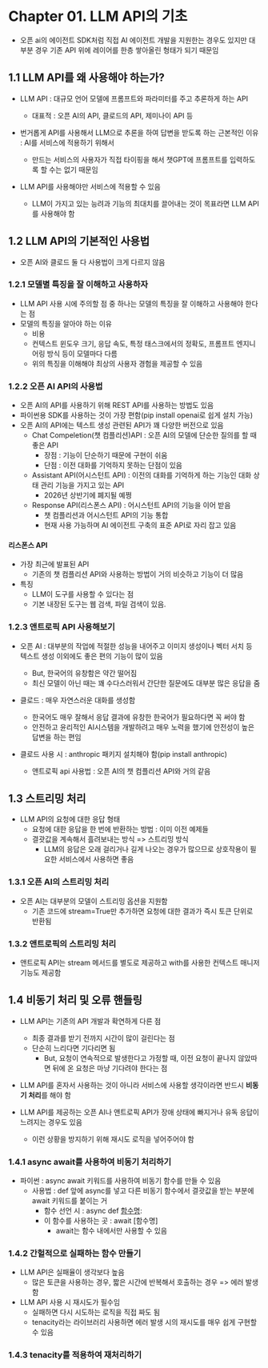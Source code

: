 # Chapter 01. LLM API의 기초
- 오픈 ai의 에이전트 SDK처럼 직접 AI 에이전트 개발을 지원한는 경우도 있지만 대부분 경우 기존 API 위에 레이어를 한층 쌓아올린 형태가 되기 때문임

## 1.1 LLM API를 왜 사용해야 하는가?
- LLM API : 대규모 언어 모델에 프롬프트와 파라미터를 주고 추론하게 하는 API
  - 대표적 : 오픈 AI의 API, 클로드의 API, 제미나이 API 등

- 번거롭게 API를 사용해서 LLM으로 추론을 하여 답변을 받도록 하는 근본적인 이유 : AI를 서비스에 적용하기 위해서
  - 만드는 서비스의 사용자가 직접 타이핑을 해서 챗GPT에 프롬프트를 입력하도록 할 수는 없기 때문임
- LLM API를 사용해야만 서비스에 적용할 수 있음
  - LLM이 가지고 있는 능려과 기능의 최대치를 끌어내는 것이 목표라면 LLM API를 사용해야 함
 

## 1.2 LLM API의 기본적인 사용법
- 오픈 AI와 클로드 둘 다 사용법이 크게 다르지 않음

### 1.2.1 모델별 특징을 잘 이해하고 사용하자
- LLM API 사용 시에 주의할 점 중 하나는 모델의 특징을 잘 이해하고 사용해야 한다는 점
- 모델의 특징을 알아야 하는 이유
  - 비용
  - 컨텍스트 윈도우 크기, 응답 속도, 특정 태스크에서의 정확도, 프롬프트 엔지니어링 방식 등이 모델마다 다름
  - 위의 특징을 이해해야 최상의 사용자 경험을 제공할 수 있음
 
### 1.2.2 오픈 AI API의 사용법
- 오픈 AI의 API를 사용하기 위해 REST API를 사용하는 방법도 있음
- 파이썬용 SDK를 사용하는 것이 가장 편함(pip install openai로 쉽게 설치 가능)
- 오픈 AI의 API에는 텍스트 생성 관련된 API가 꽤 다양한 버전으로 있음
  - Chat Compeletion(챗 컴플리션)API : 오픈 AI의 모델에 단순한 질의를 할 때 좋은 API
    - 장점 : 기능이 단순하기 때문에 구현이 쉬움
    - 단점 : 이전 대화를 기억하지 못하는 단점이 있음
  - Assistant API(어시스턴트 API) : 이전의 대화를 기억하게 하는 기능인 대화 상태 관리 기능을 가지고 있는 API
    - 2026년 상반기에 폐지될 예쩡
  - Response API(리스폰스 API) : 어시스턴트 API의 기능을 이어 받음
    - 챗 컴플리션과 어시스턴트 API의 기능 통합
    - 현재 사용 가능하며 AI 에이전트 구축의 표준 API로 자리 잡고 있음


#### 리스폰스 API
- 가장 최근에 발표된 API
  - 기존의 챗 컴플리션 API와 사용하는 방법이 거의 비슷하고 기능이 더 많음
- 특징
  - LLM이 도구를 사용할 수 있다는 점
  - 기본 내장된 도구는 웹 검색, 파일 검색이 있음.
 
### 1.2.3 앤트로픽 API 사용해보기
- 오픈 AI : 대부분의 작업에 적절한 성능을 내어주고 이미지 생성이나 벡터 서치 등 텍스트 생성 이외에도 좋은 편의 기능이 많이 있음
  - But, 한국어의 유창함은 약간 떨어짐
  - 최신 모델이 아닌 때는 꽤 수다스러워서 간단한 질문에도 대부분 많은 응답을 줌
- 클로드 : 매우 자연스러운 대화를 생성함
  - 한국어도 매우 잘해서 응답 결과에 유창한 한국어가 필요하다면 꼭 써야 함
  - 안전하고 윤리적인 AI시스템을 개발하려고 매우 노력을 했기에 안전성이 높은 답변을 하는 편임

- 클로드 사용 시 : anthropic 패키지 설치해야 함(pip install anthropic)
  - 앤트로픽 api 사용법 : 오픈 AI의 챗 컴플리션 API와 거의 같음

## 1.3 스트리밍 처리
- LLM API의 요청에 대한 응답 형태
  - 요청에 대한 응답을 한 번에 반환하는 방법 : 이미 이전 예제들
  - 결괏값을 계속해서 흘려보내는 방식 => 스트리밍 방식
    - LLM의 응답은 오래 걸리거나 길게 나오는 경우가 많으므로 상호작용이 필요한 서비스에서 사용하면 좋음

### 1.3.1 오픈 AI의 스트리밍 처리
- 오픈 AI는 대부분의 모델이 스트리밍 옵션을 지원함
  - 기존 코드에 stream=True만 추가하면 요청에 대한 결과가 즉시 토큰 단위로 반환됨

### 1.3.2 앤트로픽의 스트리밍 처리
- 앤트로픽 API는 stream 메서드를 별도로 제공하고 with를 사용한 컨텍스트 매니저 기능도 제공함

## 1.4 비동기 처리 및 오류 핸들링
- LLM API는 기존의 API 개발과 확연하게 다른 점
  - 최종 결과를 받기 전까지 시간이 많이 걸린다는 점
  - 단순히 느리다면 기다리면 됨
    - But, 요청이 연속적으로 발생한다고 가정할 때, 이전 요청이 끝나지 않았따면 뒤에 온 요청은 마냥 기다려야 한다는 점
- LLM API를 혼자서 사용하는 것이 아니라 서비스에 사용할 생각이라면 반드시 **비동기 처리**를 해야 함

- LLM API를 제공하는 오픈 AI나 앤트로픽 API가 장애 상태에 빠지거나 유독 응답이 느려지는 경우도 있음
  - 이런 상황을 방지하기 위해 재시도 로직을 넣어주어야 함

### 1.4.1 async await를 사용하여 비동기 처리하기
- 파이썬 : async await 키워드를 사용하여 비동기 함수를 만들 수 있음
  - 사용법 : def 앞에 async를 넣고 다른 비동기 함수에서 결괏값을 받는 부분에 await 키워드를 붙이는 거
    - 함수 선언 시 : async def [함수명](파라미터):
    - 이 함수를 사용하는 곳 : await [함수명]
      - await는 함수 내에서만 사용할 수 있음
     
### 1.4.2 간헐적으로 실패하는 함수 만들기
- LLM API은 실패율이 생각보다 높음
  - 많은 토큰을 사용하는 경우, 짧은 시간에 반복해서 호출하는 경우 => 에러 발생함
- LLM API 사용 시 재시도가 필수임
  - 실패하면 다시 시도하는 로직을 직접 짜도 됨
  - tenacity라는 라이브러리 사용하면 에러 발생 시의 재시도를 매우 쉽게 구현할 수 있음

### 1.4.3 tenacity를 적용하여 재처리하기
